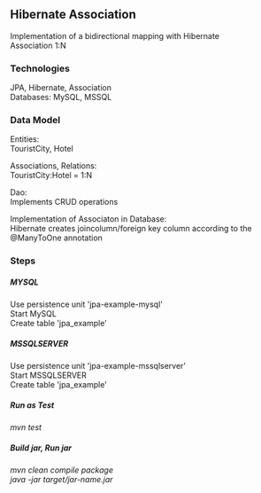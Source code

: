 ## Hibernate Association
Implementation of a bidirectional mapping with Hibernate<br />
Association 1:N <br />



### Technologies
JPA, Hibernate, Association<br />
Databases: MySQL, MSSQL <br />


### Data Model
Entities: <br />
TouristCity, Hotel <br />

Associations, Relations: <br />
TouristCity:Hotel = 1:N <br />

Dao: <br /> 
Implements CRUD operations <br />

Implementation of Associaton in Database:  <br />
Hibernate creates joincolumn/foreign key column according to the @ManyToOne annotation <br />




### Steps
##### MYSQL
Use persistence unit 'jpa-example-mysql'  <br />
Start MySQL <br />
Create table 'jpa_example' <br />

##### MSSQLSERVER
Use persistence unit 'jpa-example-mssqlserver'  <br />
Start MSSQLSERVER <br />
Create table 'jpa_example' <br />



##### Run as Test
*mvn test* <br />


##### Build jar, Run jar
*mvn clean compile package* <br />
*java -jar target/jar-name.jar* <br />





